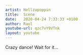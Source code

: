 ```yaml
---
artist: Hellzapoppin
title:  Scene
date:   2020-04-24 7:33:33 +0100
author: Raul 
youtube-url: qzc7vY9VTnk
layout: youtube
---
```


Crazy dance! Wait for it…

